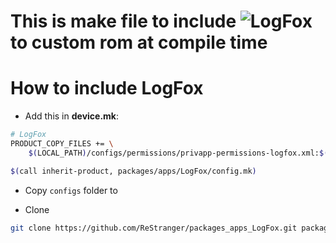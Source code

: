 # This is make file to include **![LogFox](https://github.com/F0x1d/LogFox)** to custom rom at compile time

# How to include LogFox

- Add this in **device.mk**:

```sh
# LogFox
PRODUCT_COPY_FILES += \
    $(LOCAL_PATH)/configs/permissions/privapp-permissions-logfox.xml:$(TARGET_COPY_OUT_PRODUCT)/etc/permissions/privapp-permissions-logfox.xml

$(call inherit-product, packages/apps/LogFox/config.mk)
```

- Copy `configs` folder to <device-tree>

- Clone

```sh
git clone https://github.com/ReStranger/packages_apps_LogFox.git packages/apps/LogFox
```
